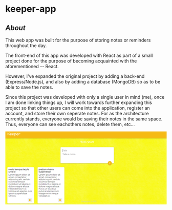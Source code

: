 # **keeper-app**

## *About*
This web app was built for the purpose of storing notes or reminders throughout the day.

The front-end of this app was developed with React as part of a small project done for the purpose
  of becoming acquainted with the aforementioned -- React.
  
However, I've expanded the original project by adding a back-end (Express/Node.js), and also by adding 
  a database (MongoDB) so as to be able to save the notes.
  
 Since this project was developed with only a single user in mind (me), once I am done linking things up,
  I will work towards further expanding this project so that other users can come into the application,
  register an account, and store their own seperate notes. For as the architecture currently stands,
  everyone would be saving their notes in the same space. Thus, everyone can see eachothers notes, delete
  them, etc...
  
  ![Front-end](./images/notes_screen_s.png)

